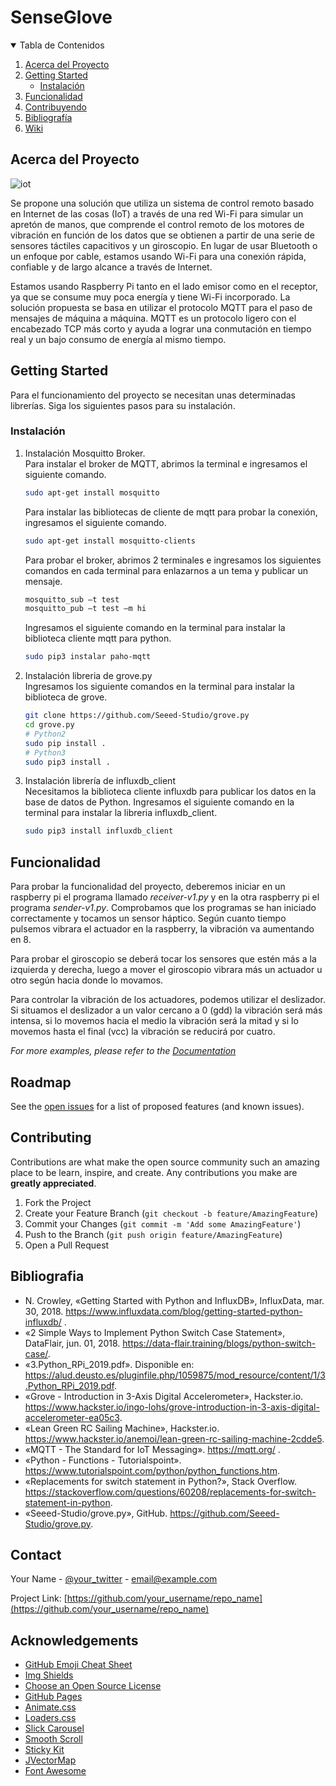 # SenseGlove


<!-- TABLA DE CONTENIDOS -->
<details open="open">
  <summary>Tabla de Contenidos</summary>
  <ol>
    <li>
      <a href="#about-the-project">Acerca del Proyecto</a>
    </li>
    <li>
      <a href="#getting-started">Getting Started</a>
      <ul>
        <li><a href="#installation">Instalación</a></li>
      </ul>
    </li>
    <li><a href="#usage">Funcionalidad</a></li>
    <li><a href="#contributing">Contribuyendo</a></li>
    <li><a href="#bib">Bibliografía</a></li>
    <li><a href="#wiki">Wiki</a></li>
  </ol>
</details>



<!-- ACERCA DEL PROYECTO -->
## Acerca del Proyecto

![iot](https://user-images.githubusercontent.com/43879255/103910351-05449880-5105-11eb-99d7-0b70c2049883.jpeg)


Se propone una solución que utiliza un sistema de control remoto basado en Internet de las cosas (IoT) a través de una red Wi-Fi para simular un apretón de manos, que comprende el control remoto de los motores de vibración en función de los datos que se obtienen a partir de una serie de sensores táctiles capacitivos y un giroscopio. En lugar de usar Bluetooth o un enfoque por cable, estamos usando Wi-Fi para una conexión rápida, confiable y de largo alcance a través de Internet.

Estamos usando Raspberry Pi tanto en el lado emisor como en el receptor, ya que se consume muy poca energía y tiene Wi-Fi incorporado. La solución propuesta se basa en utilizar el protocolo MQTT para el paso de mensajes de máquina a máquina. MQTT es un protocolo ligero con el encabezado TCP más corto y ayuda a lograr una conmutación en tiempo real y un bajo consumo de energía al mismo tiempo.


<!-- GETTING STARTED -->
## Getting Started

Para el funcionamiento del proyecto se necesitan unas determinadas librerías. Siga los siguientes pasos para su instalación.

### Instalación

1. Instalación Mosquitto Broker.  
   Para instalar el broker de MQTT, abrimos la terminal e ingresamos el siguiente comando.
   ```sh
   sudo apt-get install mosquitto
   ```  
   Para instalar las bibliotecas de cliente de mqtt para probar la conexión, ingresamos el siguiente comando.  
   ```sh
   sudo apt-get install mosquitto-clients
   ```  
   Para probar el broker, abrimos 2 terminales e ingresamos los siguientes comandos en cada terminal para enlazarnos a un tema y publicar un mensaje.  
   ```sh
   mosquitto_sub –t test
   mosquitto_pub –t test –m hi
   ```  
   Ingresamos el siguiente comando en la terminal para instalar la biblioteca cliente mqtt para python.  
   ```sh
   sudo pip3 instalar paho-mqtt
   ```  

2. Instalación libreria de grove.py  
   Ingresamos los siguiente comandos en la terminal para instalar la biblioteca de grove.  
   ```sh
   git clone https://github.com/Seeed-Studio/grove.py
   cd grove.py
   # Python2
   sudo pip install .
   # Python3
   sudo pip3 install .
   ```  
      
3. Instalación librería de influxdb_client  
   Necesitamos la biblioteca cliente influxdb para publicar los datos en la base de datos de Python. Ingresamos el siguiente comando en la terminal para instalar la libreria influxdb_client.  
   ```sh
   sudo pip3 install influxdb_client
   ```  





## Funcionalidad

Para probar la funcionalidad del proyecto, deberemos iniciar en un raspberry pi el programa llamado _receiver-v1.py_ y en la otra raspberry pi el programa _sender-v1.py_.
Comprobamos que los programas se han iniciado correctamente y tocamos un sensor háptico. Según cuanto tiempo pulsemos vibrara el actuador en la raspberry, la vibración va aumentando en 8.  

Para probar el giroscopio se deberá tocar los sensores que estén más a la izquierda y derecha, luego a mover el giroscopio vibrara más un actuador u otro según hacia donde lo movamos.  

Para controlar la vibración de los actuadores, podemos utilizar el deslizador. Si situamos el deslizador a un valor cercano a 0 (gdd) la vibración será más intensa, si lo movemos hacia el medio la vibración será la mitad y si lo movemos hasta el final (vcc) la vibración se reducirá por cuatro.


_For more examples, please refer to the [Documentation](https://example.com)_



<!-- ROADMAP -->
## Roadmap

See the [open issues](https://github.com/othneildrew/Best-README-Template/issues) for a list of proposed features (and known issues).



<!-- CONTRIBUTING -->
## Contributing

Contributions are what make the open source community such an amazing place to be learn, inspire, and create. Any contributions you make are **greatly appreciated**.

1. Fork the Project
2. Create your Feature Branch (`git checkout -b feature/AmazingFeature`)
3. Commit your Changes (`git commit -m 'Add some AmazingFeature'`)
4. Push to the Branch (`git push origin feature/AmazingFeature`)
5. Open a Pull Request



<!-- LICENSE -->
## Bibliografia

* N. Crowley, «Getting Started with Python and InfluxDB», InfluxData, mar. 30, 2018. https://www.influxdata.com/blog/getting-started-python-influxdb/ .
* «2 Simple Ways to Implement Python Switch Case Statement», DataFlair, jun. 01, 2018. https://data-flair.training/blogs/python-switch-case/.
* «3.Python_RPi_2019.pdf». Disponible en: https://alud.deusto.es/pluginfile.php/1059875/mod_resource/content/1/3.Python_RPi_2019.pdf.
* «Grove - Introduction in 3-Axis Digital Accelerometer», Hackster.io. https://www.hackster.io/ingo-lohs/grove-introduction-in-3-axis-digital-accelerometer-ea05c3.
* «Lean Green RC Sailing Machine», Hackster.io. https://www.hackster.io/anemoi/lean-green-rc-sailing-machine-2cdde5.
* «MQTT - The Standard for IoT Messaging». https://mqtt.org/ .
* «Python - Functions - Tutorialspoint». https://www.tutorialspoint.com/python/python_functions.htm.
* «Replacements for switch statement in Python?», Stack Overflow. https://stackoverflow.com/questions/60208/replacements-for-switch-statement-in-python.
* «Seeed-Studio/grove.py», GitHub. https://github.com/Seeed-Studio/grove.py.




<!-- CONTACT -->
## Contact

Your Name - [@your_twitter](https://twitter.com/your_username) - email@example.com

Project Link: [https://github.com/your_username/repo_name](https://github.com/your_username/repo_name)



<!-- ACKNOWLEDGEMENTS -->
## Acknowledgements
* [GitHub Emoji Cheat Sheet](https://www.webpagefx.com/tools/emoji-cheat-sheet)
* [Img Shields](https://shields.io)
* [Choose an Open Source License](https://choosealicense.com)
* [GitHub Pages](https://pages.github.com)
* [Animate.css](https://daneden.github.io/animate.css)
* [Loaders.css](https://connoratherton.com/loaders)
* [Slick Carousel](https://kenwheeler.github.io/slick)
* [Smooth Scroll](https://github.com/cferdinandi/smooth-scroll)
* [Sticky Kit](http://leafo.net/sticky-kit)
* [JVectorMap](http://jvectormap.com)
* [Font Awesome](https://fontawesome.com)





<!-- MARKDOWN LINKS & IMAGES -->
<!-- https://www.markdownguide.org/basic-syntax/#reference-style-links -->
[contributors-shield]: https://img.shields.io/github/contributors/othneildrew/Best-README-Template.svg?style=for-the-badge
[contributors-url]: https://github.com/othneildrew/Best-README-Template/graphs/contributors
[forks-shield]: https://img.shields.io/github/forks/othneildrew/Best-README-Template.svg?style=for-the-badge
[forks-url]: https://github.com/othneildrew/Best-README-Template/network/members
[stars-shield]: https://img.shields.io/github/stars/othneildrew/Best-README-Template.svg?style=for-the-badge
[stars-url]: https://github.com/othneildrew/Best-README-Template/stargazers
[issues-shield]: https://img.shields.io/github/issues/othneildrew/Best-README-Template.svg?style=for-the-badge
[issues-url]: https://github.com/othneildrew/Best-README-Template/issues
[license-shield]: https://img.shields.io/github/license/othneildrew/Best-README-Template.svg?style=for-the-badge
[license-url]: https://github.com/othneildrew/Best-README-Template/blob/master/LICENSE.txt
[linkedin-shield]: https://img.shields.io/badge/-LinkedIn-black.svg?style=for-the-badge&logo=linkedin&colorB=555
[linkedin-url]: https://linkedin.com/in/othneildrew
[product-screenshot]: images/screenshot.png

